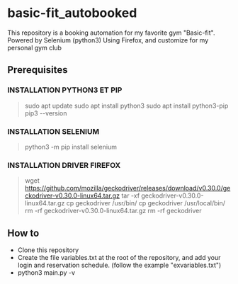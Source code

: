 # basic-fit_autobooked

This repository is a booking automation for my favorite gym "Basic-fit".
Powered by Selenium (python3)
Using Firefox, and customize for my personal gym club

## Prerequisites
### INSTALLATION PYTHON3 ET PIP
> sudo apt update
> sudo apt install python3
> sudo apt install python3-pip
> pip3 --version

### INSTALLATION SELENIUM
> python3 -m pip install selenium

### INSTALLATION DRIVER FIREFOX
> wget https://github.com/mozilla/geckodriver/releases/download/v0.30.0/geckodriver-v0.30.0-linux64.tar.gz
> tar -xf geckodriver-v0.30.0-linux64.tar.gz
> cp geckodriver /usr/bin/
> cp geckodriver /usr/local/bin/
> rm -rf geckodriver-v0.30.0-linux64.tar.gz
> rm -rf geckodriver

## How to 

- Clone this repository
- Create the file variables.txt at the root of the repository, and add your login and reservation schedule. (follow the example "exvariables.txt")
- python3 main.py -v
